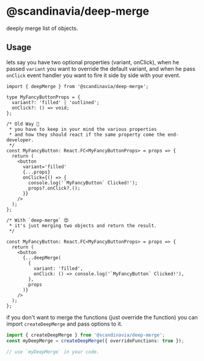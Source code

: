 # @scandinavia/deep-merge

deeply merge list of objects.

## Usage

lets say you have two optional properties (variant, onClick), when he passed `variant` you want to override the default variant, and when he pass `onClick` event handler you want to fire it side by side with your event.

```tsx
import { deepMerge } from '@scandinavia/deep-merge';

type MyFancyButtonProps = {
  variant?: 'filled' | 'outlined';
  onClick?: () => void;
};

/* Old Way 🤕
 * you have to keep in your mind the various properties
 * and how they should react if the same property come the end-developer.
 */
const MyFancyButton: React.FC<MyFancyButtonProps> = props => {
  return (
    <button
      variant='filled'
      {...props}
      onClick={() => {
        console.log('`MyFancyButton` Clicked!');
        props?.onClick?.();
      }}
    />
  );
};

/* With `deep-merge` 😍
 * it's just merging two objects and return the result.
 */

const MyFancyButton: React.FC<MyFancyButtonProps> = props => {
  return (
    <button
      {...deepMerge(
        {
          variant: 'filled',
          onClick: () => console.log('`MyFancyButton` Clicked!'),
        },
        props
      )}
    />
  );
};
```

if you don't want to merge the functions (just override the function) you can import `createDeepMerge` and pass options to it.

```ts
import { createDeepMerge } from '@scandinavia/deep-merge';
const myDeepMerge = createDeepMerge({ overrideFunctions: true });

// use `myDeepMerge` in your code.
```
